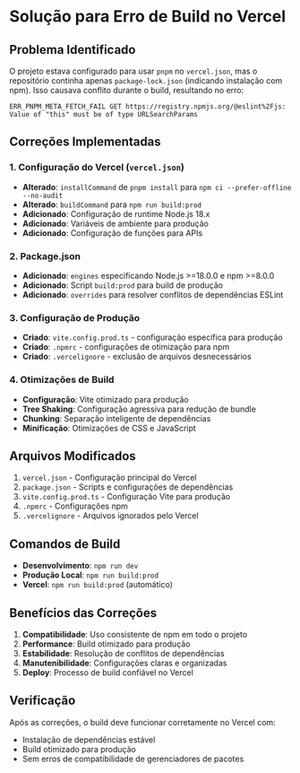 # Solução para Erro de Build no Vercel

## Problema Identificado

O projeto estava configurado para usar `pnpm` no `vercel.json`, mas o repositório continha apenas `package-lock.json` (indicando instalação com npm). Isso causava conflito durante o build, resultando no erro:

```
ERR_PNPM_META_FETCH_FAIL GET https://registry.npmjs.org/@eslint%2Fjs: Value of "this" must be of type URLSearchParams
```

## Correções Implementadas

### 1. Configuração do Vercel (`vercel.json`)

- **Alterado**: `installCommand` de `pnpm install` para `npm ci --prefer-offline --no-audit`
- **Alterado**: `buildCommand` para `npm run build:prod`
- **Adicionado**: Configuração de runtime Node.js 18.x
- **Adicionado**: Variáveis de ambiente para produção
- **Adicionado**: Configuração de funções para APIs

### 2. Package.json

- **Adicionado**: `engines` especificando Node.js >=18.0.0 e npm >=8.0.0
- **Adicionado**: Script `build:prod` para build de produção
- **Adicionado**: `overrides` para resolver conflitos de dependências ESLint

### 3. Configuração de Produção

- **Criado**: `vite.config.prod.ts` - configuração específica para produção
- **Criado**: `.npmrc` - configurações de otimização para npm
- **Criado**: `.vercelignore` - exclusão de arquivos desnecessários

### 4. Otimizações de Build

- **Configuração**: Vite otimizado para produção
- **Tree Shaking**: Configuração agressiva para redução de bundle
- **Chunking**: Separação inteligente de dependências
- **Minificação**: Otimizações de CSS e JavaScript

## Arquivos Modificados

1. `vercel.json` - Configuração principal do Vercel
2. `package.json` - Scripts e configurações de dependências
3. `vite.config.prod.ts` - Configuração Vite para produção
4. `.npmrc` - Configurações npm
5. `.vercelignore` - Arquivos ignorados pelo Vercel

## Comandos de Build

- **Desenvolvimento**: `npm run dev`
- **Produção Local**: `npm run build:prod`
- **Vercel**: `npm run build:prod` (automático)

## Benefícios das Correções

1. **Compatibilidade**: Uso consistente de npm em todo o projeto
2. **Performance**: Build otimizado para produção
3. **Estabilidade**: Resolução de conflitos de dependências
4. **Manutenibilidade**: Configurações claras e organizadas
5. **Deploy**: Processo de build confiável no Vercel

## Verificação

Após as correções, o build deve funcionar corretamente no Vercel com:
- Instalação de dependências estável
- Build otimizado para produção
- Sem erros de compatibilidade de gerenciadores de pacotes
